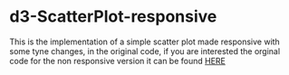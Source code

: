 # d3-ScatterPlot-responsive

This is the implementation of a simple scatter plot made responsive with some tyne changes, in the original code, if you are interested the orginal code for the non responsive version it can be found [HERE](https://www.d3-graph-gallery.com/graph/scatter_basic.html)
